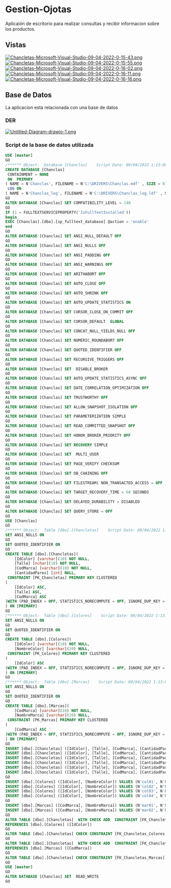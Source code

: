 # Gestion-Ojotas
Aplicaión de escritorio para realizar consultas y recibir informacion sobre los productos.

## Vistas
[![Chancletas-Microsoft-Visual-Studio-09-04-2022-0-15-43.png](https://i.postimg.cc/yNfPQSrk/Chancletas-Microsoft-Visual-Studio-09-04-2022-0-15-43.png)](https://postimg.cc/PLwYNNHj)
[![Chancletas-Microsoft-Visual-Studio-09-04-2022-0-15-55.png](https://i.postimg.cc/MKyYkLFk/Chancletas-Microsoft-Visual-Studio-09-04-2022-0-15-55.png)](https://postimg.cc/XpY5dsWx)
[![Chancletas-Microsoft-Visual-Studio-09-04-2022-0-16-02.png](https://i.postimg.cc/VNHqBPdt/Chancletas-Microsoft-Visual-Studio-09-04-2022-0-16-02.png)](https://postimg.cc/t1WnpfdR)
[![Chancletas-Microsoft-Visual-Studio-09-04-2022-0-16-11.png](https://i.postimg.cc/Wb60YkdT/Chancletas-Microsoft-Visual-Studio-09-04-2022-0-16-11.png)](https://postimg.cc/fJy3Jk7r)
[![Chancletas-Microsoft-Visual-Studio-09-04-2022-0-16-16.png](https://i.postimg.cc/xd7mNG4y/Chancletas-Microsoft-Visual-Studio-09-04-2022-0-16-16.png)](https://postimg.cc/v1rTpnMc)

## Base de Datos
La aplicacion esta relacionada con una base de datos

### DER

[![Untitled-Diagram-drawio-1.png](https://i.postimg.cc/bvksBXvW/Untitled-Diagram-drawio-1.png)](https://postimg.cc/qtBJN5yx)

### Script de la base de datos utilizada
```sql
USE [master]
GO
/****** Object:  Database [Chanclas]    Script Date: 09/04/2022 1:13:00 ******/
CREATE DATABASE [Chanclas]
 CONTAINMENT = NONE
 ON  PRIMARY 
( NAME = N'Chanclas', FILENAME = N'C:\DRIVERS\Chanclas.mdf' , SIZE = 8192KB , MAXSIZE = UNLIMITED, FILEGROWTH = 65536KB )
 LOG ON 
( NAME = N'Chanclas_log', FILENAME = N'C:\DRIVERS\Chanclas_log.ldf' , SIZE = 8192KB , MAXSIZE = 2048GB , FILEGROWTH = 65536KB )
GO
ALTER DATABASE [Chanclas] SET COMPATIBILITY_LEVEL = 140
GO
IF (1 = FULLTEXTSERVICEPROPERTY('IsFullTextInstalled'))
begin
EXEC [Chanclas].[dbo].[sp_fulltext_database] @action = 'enable'
end
GO
ALTER DATABASE [Chanclas] SET ANSI_NULL_DEFAULT OFF 
GO
ALTER DATABASE [Chanclas] SET ANSI_NULLS OFF 
GO
ALTER DATABASE [Chanclas] SET ANSI_PADDING OFF 
GO
ALTER DATABASE [Chanclas] SET ANSI_WARNINGS OFF 
GO
ALTER DATABASE [Chanclas] SET ARITHABORT OFF 
GO
ALTER DATABASE [Chanclas] SET AUTO_CLOSE OFF 
GO
ALTER DATABASE [Chanclas] SET AUTO_SHRINK OFF 
GO
ALTER DATABASE [Chanclas] SET AUTO_UPDATE_STATISTICS ON 
GO
ALTER DATABASE [Chanclas] SET CURSOR_CLOSE_ON_COMMIT OFF 
GO
ALTER DATABASE [Chanclas] SET CURSOR_DEFAULT  GLOBAL 
GO
ALTER DATABASE [Chanclas] SET CONCAT_NULL_YIELDS_NULL OFF 
GO
ALTER DATABASE [Chanclas] SET NUMERIC_ROUNDABORT OFF 
GO
ALTER DATABASE [Chanclas] SET QUOTED_IDENTIFIER OFF 
GO
ALTER DATABASE [Chanclas] SET RECURSIVE_TRIGGERS OFF 
GO
ALTER DATABASE [Chanclas] SET  DISABLE_BROKER 
GO
ALTER DATABASE [Chanclas] SET AUTO_UPDATE_STATISTICS_ASYNC OFF 
GO
ALTER DATABASE [Chanclas] SET DATE_CORRELATION_OPTIMIZATION OFF 
GO
ALTER DATABASE [Chanclas] SET TRUSTWORTHY OFF 
GO
ALTER DATABASE [Chanclas] SET ALLOW_SNAPSHOT_ISOLATION OFF 
GO
ALTER DATABASE [Chanclas] SET PARAMETERIZATION SIMPLE 
GO
ALTER DATABASE [Chanclas] SET READ_COMMITTED_SNAPSHOT OFF 
GO
ALTER DATABASE [Chanclas] SET HONOR_BROKER_PRIORITY OFF 
GO
ALTER DATABASE [Chanclas] SET RECOVERY SIMPLE 
GO
ALTER DATABASE [Chanclas] SET  MULTI_USER 
GO
ALTER DATABASE [Chanclas] SET PAGE_VERIFY CHECKSUM  
GO
ALTER DATABASE [Chanclas] SET DB_CHAINING OFF 
GO
ALTER DATABASE [Chanclas] SET FILESTREAM( NON_TRANSACTED_ACCESS = OFF ) 
GO
ALTER DATABASE [Chanclas] SET TARGET_RECOVERY_TIME = 60 SECONDS 
GO
ALTER DATABASE [Chanclas] SET DELAYED_DURABILITY = DISABLED 
GO
ALTER DATABASE [Chanclas] SET QUERY_STORE = OFF
GO
USE [Chanclas]
GO
/****** Object:  Table [dbo].[Chancletas]    Script Date: 09/04/2022 1:13:01 ******/
SET ANSI_NULLS ON
GO
SET QUOTED_IDENTIFIER ON
GO
CREATE TABLE [dbo].[Chancletas](
	[IdColor] [varchar](10) NOT NULL,
	[Talle] [nchar](10) NOT NULL,
	[CodMarca] [varchar](10) NOT NULL,
	[CantidadPares] [int] NULL,
 CONSTRAINT [PK_Chancletas] PRIMARY KEY CLUSTERED 
(
	[IdColor] ASC,
	[Talle] ASC,
	[CodMarca] ASC
)WITH (PAD_INDEX = OFF, STATISTICS_NORECOMPUTE = OFF, IGNORE_DUP_KEY = OFF, ALLOW_ROW_LOCKS = ON, ALLOW_PAGE_LOCKS = ON) ON [PRIMARY]
) ON [PRIMARY]
GO
/****** Object:  Table [dbo].[Colores]    Script Date: 09/04/2022 1:13:01 ******/
SET ANSI_NULLS ON
GO
SET QUOTED_IDENTIFIER ON
GO
CREATE TABLE [dbo].[Colores](
	[IdColor] [varchar](10) NOT NULL,
	[NombreColor] [varchar](20) NULL,
 CONSTRAINT [PK_Colores] PRIMARY KEY CLUSTERED 
(
	[IdColor] ASC
)WITH (PAD_INDEX = OFF, STATISTICS_NORECOMPUTE = OFF, IGNORE_DUP_KEY = OFF, ALLOW_ROW_LOCKS = ON, ALLOW_PAGE_LOCKS = ON) ON [PRIMARY]
) ON [PRIMARY]
GO
/****** Object:  Table [dbo].[Marcas]    Script Date: 09/04/2022 1:13:01 ******/
SET ANSI_NULLS ON
GO
SET QUOTED_IDENTIFIER ON
GO
CREATE TABLE [dbo].[Marcas](
	[CodMarca] [varchar](10) NOT NULL,
	[NombreMarca] [varchar](20) NULL,
 CONSTRAINT [PK_Marcas] PRIMARY KEY CLUSTERED 
(
	[CodMarca] ASC
)WITH (PAD_INDEX = OFF, STATISTICS_NORECOMPUTE = OFF, IGNORE_DUP_KEY = OFF, ALLOW_ROW_LOCKS = ON, ALLOW_PAGE_LOCKS = ON) ON [PRIMARY]
) ON [PRIMARY]
GO
INSERT [dbo].[Chancletas] ([IdColor], [Talle], [CodMarca], [CantidadPares]) VALUES (N'col01', N'31        ', N'mar02', 2)
INSERT [dbo].[Chancletas] ([IdColor], [Talle], [CodMarca], [CantidadPares]) VALUES (N'col01', N'34        ', N'mar02', 4)
INSERT [dbo].[Chancletas] ([IdColor], [Talle], [CodMarca], [CantidadPares]) VALUES (N'col02', N'25        ', N'mar01', 6)
INSERT [dbo].[Chancletas] ([IdColor], [Talle], [CodMarca], [CantidadPares]) VALUES (N'col03', N'30        ', N'mar02', 5)
INSERT [dbo].[Chancletas] ([IdColor], [Talle], [CodMarca], [CantidadPares]) VALUES (N'col04', N'30        ', N'mar02', 5)
INSERT [dbo].[Chancletas] ([IdColor], [Talle], [CodMarca], [CantidadPares]) VALUES (N'col04', N'41        ', N'mar01', 7)
GO
INSERT [dbo].[Colores] ([IdColor], [NombreColor]) VALUES (N'col01', N'Rojo')
INSERT [dbo].[Colores] ([IdColor], [NombreColor]) VALUES (N'col02', N'Negro')
INSERT [dbo].[Colores] ([IdColor], [NombreColor]) VALUES (N'col03', N'Blanco')
INSERT [dbo].[Colores] ([IdColor], [NombreColor]) VALUES (N'col04', N'Rosa')
GO
INSERT [dbo].[Marcas] ([CodMarca], [NombreMarca]) VALUES (N'mar01', N'NIKE')
INSERT [dbo].[Marcas] ([CodMarca], [NombreMarca]) VALUES (N'mar02', N'NEW BALANCE')
GO
ALTER TABLE [dbo].[Chancletas]  WITH CHECK ADD  CONSTRAINT [FK_Chancletas_Colores] FOREIGN KEY([IdColor])
REFERENCES [dbo].[Colores] ([IdColor])
GO
ALTER TABLE [dbo].[Chancletas] CHECK CONSTRAINT [FK_Chancletas_Colores]
GO
ALTER TABLE [dbo].[Chancletas]  WITH CHECK ADD  CONSTRAINT [FK_Chancletas_Marcas] FOREIGN KEY([CodMarca])
REFERENCES [dbo].[Marcas] ([CodMarca])
GO
ALTER TABLE [dbo].[Chancletas] CHECK CONSTRAINT [FK_Chancletas_Marcas]
GO
USE [master]
GO
ALTER DATABASE [Chanclas] SET  READ_WRITE 
GO

```
